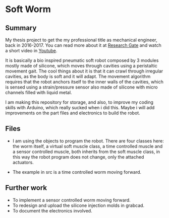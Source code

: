 # Soft Worm

## Summary

My thesis project to get the my professional title as mechanical engineer, back in 2016-2017. You can read more about it at 
[Research Gate](https://www.researchgate.net/publication/332063464_An_earthworm-inspired_soft_robot_with_perceptive_artificial_skin) and watch a short video
in [Youtube](https://www.youtube.com/watch?v=FZ2wraRIhEo).

It is basically a bio inspired pneumatic soft robot composed by 3 modules mostly made of silicone, which moves through cavities using a peristaltic movement gait. The cool things about it is that it can crawl through irregular cavities, as the body is soft and it will adapt.
The movement algorithm requires that the robot anchors itself to the inner walls of the cavities, which is sensed using a strain/pressure sensor also made of silicone with micro channels filled with liquid metal. 

I am making this repository for storage, and also, to improve my coding skills with Arduino, which really sucked
when i did this. Maybe i will add improvements on the part files and electronics to build the robot.

## Files

- I am using the objects to program the robot. There are four classes here: the worm itself, a virtual soft muscle class, a time controlled muscle and a sensor controlled muscle, both inherits from the soft muscle class, in this way the robot program does not change, only the attached actuators.

- The example in src is a time controlled worm moving forward.

## Further work

- To implement a sensor controlled worm moving forward.
- To redesign and upload the silicone injection molds in grabcad.
- To document the electronics involved. 